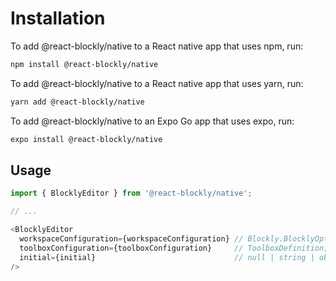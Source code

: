 # Installation

To add @react-blockly/native to a React native app that uses npm, run:

```sh
npm install @react-blockly/native
```

To add @react-blockly/native to a React native app that uses yarn, run:

```sh
yarn add @react-blockly/native
```

To add @react-blockly/native to an Expo Go app that uses expo, run:

```sh
expo install @react-blockly/native
```

## Usage

```js
import { BlocklyEditor } from '@react-blockly/native';

// ...

<BlocklyEditor
  workspaceConfiguration={workspaceConfiguration} // Blockly.BlocklyOptions;
  toolboxConfiguration={toolboxConfiguration}     // ToolboxDefinition;
  initial={initial}                               // null | string | object;
/>
```
